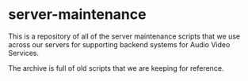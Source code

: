 # server-maintenance

This is a repository of all of the server maintenance scripts that we use across our servers for supporting backend systems for Audio Video Services. 

The archive is full of old scripts that we are keeping for reference.

